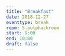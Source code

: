 ```yaml
---
title: "Breakfast"
date: 2018-12-27
eventtype: break
room: 5.pulphackroom
start: 9:00
end: 10:00
draft: false
---
```

